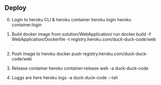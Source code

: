 ## Deploy

0. Login to heroku CLI & heroku container
   heroku login
   heroku container:login

1. Build docker image
   from solution/WebApplication/ run
   docker build -f WebApplication/Dockerfile -t registry.heroku.com/duck-duck-code/web .

2. Push image to heroku
   docker push registry.heroku.com/duck-duck-code/web

3. Release container
   heroku container:release web -a duck-duck-code

4. Loggs are here
   heroku logs -a duck-duck-code --tail


